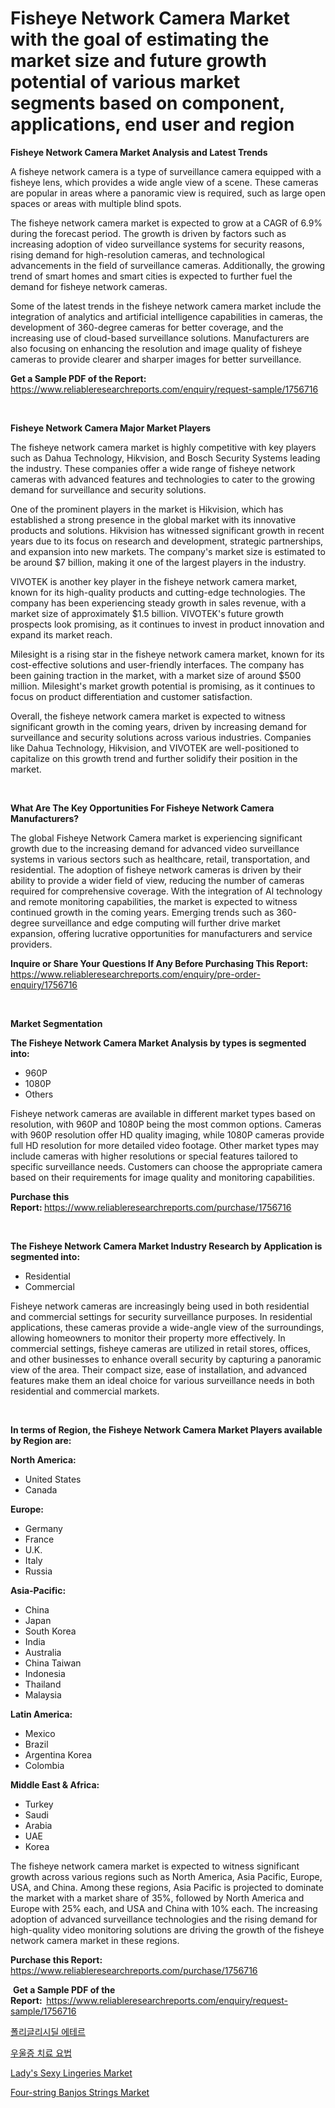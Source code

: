 <p><h1>Fisheye Network Camera Market with the goal of estimating the market size and future growth potential of various market segments based on component, applications, end user and region</h1></p><p><strong>Fisheye Network Camera Market Analysis and Latest Trends</strong></p>
<p><p>A fisheye network camera is a type of surveillance camera equipped with a fisheye lens, which provides a wide angle view of a scene. These cameras are popular in areas where a panoramic view is required, such as large open spaces or areas with multiple blind spots.</p><p>The fisheye network camera market is expected to grow at a CAGR of 6.9% during the forecast period. The growth is driven by factors such as increasing adoption of video surveillance systems for security reasons, rising demand for high-resolution cameras, and technological advancements in the field of surveillance cameras. Additionally, the growing trend of smart homes and smart cities is expected to further fuel the demand for fisheye network cameras.</p><p>Some of the latest trends in the fisheye network camera market include the integration of analytics and artificial intelligence capabilities in cameras, the development of 360-degree cameras for better coverage, and the increasing use of cloud-based surveillance solutions. Manufacturers are also focusing on enhancing the resolution and image quality of fisheye cameras to provide clearer and sharper images for better surveillance.</p></p>
<p><strong>Get a Sample PDF of the Report:&nbsp;</strong> <a href="https://www.reliableresearchreports.com/enquiry/request-sample/1756716">https://www.reliableresearchreports.com/enquiry/request-sample/1756716</a></p>
<p>&nbsp;</p>
<p><strong>Fisheye Network Camera Major Market Players</strong></p>
<p><p>The fisheye network camera market is highly competitive with key players such as Dahua Technology, Hikvision, and Bosch Security Systems leading the industry. These companies offer a wide range of fisheye network cameras with advanced features and technologies to cater to the growing demand for surveillance and security solutions.</p><p>One of the prominent players in the market is Hikvision, which has established a strong presence in the global market with its innovative products and solutions. Hikvision has witnessed significant growth in recent years due to its focus on research and development, strategic partnerships, and expansion into new markets. The company's market size is estimated to be around $7 billion, making it one of the largest players in the industry.</p><p>VIVOTEK is another key player in the fisheye network camera market, known for its high-quality products and cutting-edge technologies. The company has been experiencing steady growth in sales revenue, with a market size of approximately $1.5 billion. VIVOTEK's future growth prospects look promising, as it continues to invest in product innovation and expand its market reach.</p><p>Milesight is a rising star in the fisheye network camera market, known for its cost-effective solutions and user-friendly interfaces. The company has been gaining traction in the market, with a market size of around $500 million. Milesight's market growth potential is promising, as it continues to focus on product differentiation and customer satisfaction.</p><p>Overall, the fisheye network camera market is expected to witness significant growth in the coming years, driven by increasing demand for surveillance and security solutions across various industries. Companies like Dahua Technology, Hikvision, and VIVOTEK are well-positioned to capitalize on this growth trend and further solidify their position in the market.</p></p>
<p>&nbsp;</p>
<p><strong>What Are The Key Opportunities For Fisheye Network Camera Manufacturers?</strong></p>
<p><p>The global Fisheye Network Camera market is experiencing significant growth due to the increasing demand for advanced video surveillance systems in various sectors such as healthcare, retail, transportation, and residential. The adoption of fisheye network cameras is driven by their ability to provide a wider field of view, reducing the number of cameras required for comprehensive coverage. With the integration of AI technology and remote monitoring capabilities, the market is expected to witness continued growth in the coming years. Emerging trends such as 360-degree surveillance and edge computing will further drive market expansion, offering lucrative opportunities for manufacturers and service providers.</p></p>
<p><strong>Inquire or Share Your Questions If Any Before Purchasing This Report:</strong> <a href="https://www.reliableresearchreports.com/enquiry/pre-order-enquiry/1756716">https://www.reliableresearchreports.com/enquiry/pre-order-enquiry/1756716</a></p>
<p>&nbsp;</p>
<p><strong>Market Segmentation</strong></p>
<p><strong>The Fisheye Network Camera Market Analysis by types is segmented into:</strong></p>
<p><ul><li>960P</li><li>1080P</li><li>Others</li></ul></p>
<p><p>Fisheye network cameras are available in different market types based on resolution, with 960P and 1080P being the most common options. Cameras with 960P resolution offer HD quality imaging, while 1080P cameras provide full HD resolution for more detailed video footage. Other market types may include cameras with higher resolutions or special features tailored to specific surveillance needs. Customers can choose the appropriate camera based on their requirements for image quality and monitoring capabilities.</p></p>
<p><strong>Purchase this Report:&nbsp;</strong><a href="https://www.reliableresearchreports.com/purchase/1756716">https://www.reliableresearchreports.com/purchase/1756716</a></p>
<p>&nbsp;</p>
<p><strong>The Fisheye Network Camera Market Industry Research by Application is segmented into:</strong></p>
<p><ul><li>Residential</li><li>Commercial</li></ul></p>
<p><p>Fisheye network cameras are increasingly being used in both residential and commercial settings for security surveillance purposes. In residential applications, these cameras provide a wide-angle view of the surroundings, allowing homeowners to monitor their property more effectively. In commercial settings, fisheye cameras are utilized in retail stores, offices, and other businesses to enhance overall security by capturing a panoramic view of the area. Their compact size, ease of installation, and advanced features make them an ideal choice for various surveillance needs in both residential and commercial markets.</p></p>
<p>&nbsp;</p>
<p><strong>In terms of Region, the Fisheye Network Camera Market Players available by Region are:</strong></p>
<p>
    <p> <strong> North America: </strong>
        <ul>
            <li>United States</li>
            <li>Canada</li>
        </ul>
        </p> 
    <p> <strong> Europe: </strong>
        <ul>
            <li>Germany</li>
            <li>France</li>
            <li>U.K.</li>
            <li>Italy</li>
            <li>Russia</li>
        </ul>
        </p> 
    <p> <strong> Asia-Pacific: </strong>
        <ul>
            <li>China</li>
            <li>Japan</li>
            <li>South Korea</li>
            <li>India</li>
            <li>Australia</li>
            <li>China Taiwan</li>
            <li>Indonesia</li>
            <li>Thailand</li>
            <li>Malaysia</li>
        </ul>
        </p> 
    <p> <strong> Latin America: </strong>
        <ul>
            <li>Mexico</li>
            <li>Brazil</li>
            <li>Argentina Korea</li>
            <li>Colombia</li>
        </ul>
        </p> 
    <p> <strong> Middle East & Africa: </strong>
        <ul>
            <li>Turkey</li>
            <li>Saudi</li>
            <li>Arabia</li>
            <li>UAE</li>
            <li>Korea</li>
        </ul>
    </p>
    </p>
<p><p>The fisheye network camera market is expected to witness significant growth across various regions such as North America, Asia Pacific, Europe, USA, and China. Among these regions, Asia Pacific is projected to dominate the market with a market share of 35%, followed by North America and Europe with 25% each, and USA and China with 10% each. The increasing adoption of advanced surveillance technologies and the rising demand for high-quality video monitoring solutions are driving the growth of the fisheye network camera market in these regions.</p></p>
<p><strong>Purchase this Report: </strong><a href="https://www.reliableresearchreports.com/purchase/1756716">https://www.reliableresearchreports.com/purchase/1756716</a></p>
<p>&nbsp;<strong>Get a Sample PDF of the Report:&nbsp;&nbsp;</strong><a href="https://www.reliableresearchreports.com/enquiry/request-sample/1756716">https://www.reliableresearchreports.com/enquiry/request-sample/1756716</a></p>
<p><strong></strong></p>
<p><p><a href="https://medium.com/@brisamorar2023/%ED%8F%B4%EB%A6%AC%EA%B8%80%EC%8B%9C%EB%94%B8-%EC%97%90%ED%85%8C%EB%A5%B4-%EC%8B%9C%EC%9E%A5-%EC%8B%9C%EC%9E%A5-cagr-%EC%8B%9C%EC%9E%A5-%EB%8F%99%ED%96%A5-%EB%B0%8F-%EC%84%B1%EC%9E%A5-%EC%A0%84%EB%9E%B5%EC%97%90-%EB%8C%80%ED%95%9C-%ED%86%B5%EC%B0%B0%EB%A0%A5-bc0a76353791">폴리글리시딜 에테르</a></p><p><a href="https://github.com/sammyUltyylrich9067856/Market-Research-Report-List-1/blob/main/95438098834.md">우울증 치료 요법</a></p><p><a href="https://github.com/jaidynmorantestelletmjzya/Market-Research-Report-List-2/blob/main/ladys-sexy-lingeries-market.md">Lady's Sexy Lingeries Market</a></p><p><a href="https://github.com/ruddyyedelwadw/Market-Research-Report-List-1/blob/main/four-string-banjos-strings-market.md">Four-string Banjos Strings Market</a></p></p>